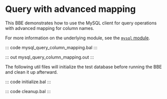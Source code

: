 # Query with advanced mapping

This BBE demonstrates how to use the MySQL client for query operations with advanced mapping for column names.

For more information on the underlying module, see the [`mysql` module](https://lib.ballerina.io/ballerinax/mysql/latest/).

::: code mysql_query_column_mapping.bal :::

::: out mysql_query_column_mapping.out :::

The following util files will initialize the test database before running the BBE and clean it up afterward.

::: code initialize.bal :::

::: code cleanup.bal :::
